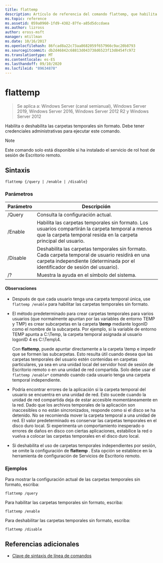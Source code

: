```yaml
---
title: flattemp
description: Artículo de referencia del comando flattemp, que habilita o deshabilita las carpetas temporales sin formato.
ms.topic: reference
ms.assetid: 059a0960-1fd9-4382-87fe-a85d5dccdaea
ms.author: lizross
author: eross-msft
manager: mtillman
ms.date: 10/16/2017
ms.openlocfilehash: 86fcad8a22c73aa8682059f657966c9ac20b8793
ms.sourcegitcommit: db2d46842c68813d043738d6523f13d8454fc972
ms.translationtype: MT
ms.contentlocale: es-ES
ms.lasthandoff: 09/10/2020
ms.locfileid: "89634878"
---
```

# <a name="flattemp"></a>flattemp

> Se aplica a: Windows Server (canal semianual), Windows Server 2019, Windows Server 2016, Windows Server 2012 R2 y Windows Server 2012

Habilita o deshabilita las carpetas temporales sin formato. Debe tener credenciales administrativas para ejecutar este comando.

> [!NOTE]
> Este comando solo está disponible si ha instalado el servicio de rol host de sesión de Escritorio remoto.

## <a name="syntax"></a>Sintaxis

```
flattemp {/query | /enable | /disable}
```

### <a name="parameters"></a>Parámetros

| Parámetro | Descripción |
| --------- | ----------- |
| /Query | Consulta la configuración actual. |
| /Enable | Habilita las carpetas temporales sin formato. Los usuarios compartirán la carpeta temporal a menos que la carpeta temporal resida en la carpeta principal del usuario. |
| /Disable | Deshabilita las carpetas temporales sin formato. Cada carpeta temporal de usuario residirá en una carpeta independiente (determinada por el identificador de sesión del usuario). |
| /? | Muestra la ayuda en el símbolo del sistema. |

#### <a name="remarks"></a>Observaciones

- Después de que cada usuario tenga una carpeta temporal única, use `flattemp /enable` para habilitar las carpetas temporales sin formato.

- El método predeterminado para crear carpetas temporales para varios usuarios (que normalmente apuntan por las variables de entorno TEMP y TMP) es crear subcarpetas en la carpeta **\temp** mediante logonID como el nombre de la subcarpeta. Por ejemplo, si la variable de entorno TEMP apunta a C:\Temp, la carpeta temporal asignada al usuario logonID 4 es C:\Temp\4.

    Con **flattemp**, puede apuntar directamente a la carpeta \temp e impedir que se formen las subcarpetas. Esto resulta útil cuando desea que las carpetas temporales del usuario estén contenidas en carpetas particulares, ya sea en una unidad local del servidor host de sesión de Escritorio remoto o en una unidad de red compartida. Solo debe usar el `flattemp /enable*` comando cuando cada usuario tenga una carpeta temporal independiente.

- Podría encontrar errores de la aplicación si la carpeta temporal del usuario se encuentra en una unidad de red. Esto sucede cuando la unidad de red compartida deja de estar accesible momentáneamente en la red. Dado que los archivos temporales de la aplicación son inaccesibles o no están sincronizados, responde como si el disco se ha detenido. No se recomienda mover la carpeta temporal a una unidad de red. El valor predeterminado es conservar las carpetas temporales en el disco duro local. Si experimenta un comportamiento inesperado o errores de daños en disco con ciertas aplicaciones, estabilice la red o vuelva a colocar las carpetas temporales en el disco duro local.

- Si deshabilita el uso de carpetas temporales independientes por sesión, se omite la configuración de **flattemp** . Esta opción se establece en la herramienta de configuración de Servicios de Escritorio remoto.

### <a name="examples"></a>Ejemplos

Para mostrar la configuración actual de las carpetas temporales sin formato, escriba:

```
flattemp /query
```

Para habilitar las carpetas temporales sin formato, escriba:

```
flattemp /enable
```

Para deshabilitar las carpetas temporales sin formato, escriba:

```
flattemp /disable
```

## <a name="additional-references"></a>Referencias adicionales

- [Clave de sintaxis de línea de comandos](command-line-syntax-key.md)


